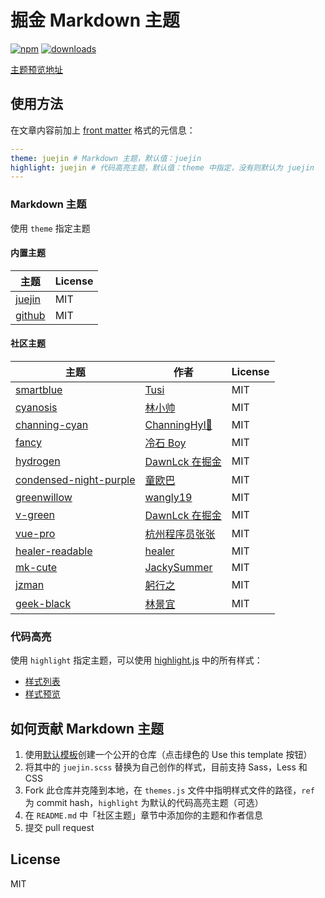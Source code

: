 
# 掘金 Markdown 主题

[![npm](https://badgen.net/npm/v/juejin-markdown-themes)](https://npm.im/juejin-markdown-themes) [![downloads](https://badgen.net/npm/dt/juejin-markdown-themes)](https://npm.im/juejin-markdown-themes)

[主题预览地址](https://juejin-markdown-themes.netlify.app/)

## 使用方法

在文章内容前加上 [front matter](https://jekyllrb.com/docs/front-matter/) 格式的元信息：

```yaml
---
theme: juejin # Markdown 主题，默认值：juejin
highlight: juejin # 代码高亮主题，默认值：theme 中指定，没有则默认为 juejin
---

```

### Markdown 主题

使用 `theme` 指定主题

#### 内置主题

| 主题                                                            | License |
| --------------------------------------------------------------- | ------- |
| [juejin](https://github.com/xitu/juejin-markdown-theme-default) | MIT     |
| [github](https://github.com/sindresorhus/github-markdown-css)   | MIT     |

#### 社区主题

| 主题 | 作者 | License |
| --- | --- | --- |
| [smartblue](https://github.com/cumt-robin/juejin-markdown-theme-smart-blue) | [Tusi](https://juejin.cn/user/2752832847753085) | MIT |
| [cyanosis](https://github.com/linxsbox/juejin-markdown-theme-cyanosis) | [林小帅](https://juejin.cn/user/3175045313873943) | MIT |
| [channing-cyan](https://github.com/ChanningHan/juejin-markdown-theme-channing-cyan) | [ChanningHyl🙌](https://juejin.cn/user/2101921963839678) | MIT |
| [fancy](https://github.com/xrr2016/juejin-markdown-theme-fancy) | [冷石 Boy](https://juejin.cn/user/835284564445415) | MIT |
| [hydrogen](https://github.com/DawnLck/juejin-markdown-theme-hydrogen) | [DawnLck 在掘金](https://juejin.cn/user/1028798614345032) | MIT |
| [condensed-night-purple](https://github.com/Geekhyt/condensed-night-purple) | [童欧巴](https://juejin.cn/user/3491704662669469) | MIT |
| [greenwillow](https://github.com/wangly19/juejin-markdown-theme-greenwillow) | [wangly19](https://juejin.cn/user/4248168660735310) | MIT |
| [v-green](https://github.com/DawnLck/juejin-markdown-theme-v-green) | [DawnLck 在掘金](https://juejin.cn/user/1028798614345032) | MIT |
| [vue-pro](https://github.com/dunizb/juejin-markdown-themes) | [杭州程序员张张](https://juejin.cn/user/289926798645575) | MIT |
| [healer-readable](https://github.com/dunizb/juejin-markdown-theme-healer-readable) | [healer](https://juejin.cn/user/1415826709689208) | MIT |
| [mk-cute](https://github.com/Jacky-Summer/juejin-markdown-theme-mk-cute) | [JackySummer](https://juejin.cn/user/1257497033714477) | MIT |
| [jzman](https://github.com/jzmanu/juejin-markdown-theme-jzman) | [躬行之](https://juejin.cn/user/3526889030301325) | MIT |
| [geek-black](https://github.com/MageeLin/juejin-markdown-theme-geek-black) | [林景宜](https://juejin.cn/user/404232342875966) | MIT |

### 代码高亮

使用 `highlight` 指定主题，可以使用 [highlight.js](https://github.com/highlightjs/highlight.js) 中的所有样式：

- [样式列表](https://github.com/highlightjs/highlight.js/tree/master/src/styles)
- [样式预览](https://highlightjs.org/static/demo/)

## 如何贡献 Markdown 主题

1. 使用[默认模板](https://github.com/xitu/juejin-markdown-theme-default)创建一个公开的仓库（点击绿色的 Use this template 按钮）
2. 将其中的 `juejin.scss` 替换为自己创作的样式，目前支持 Sass，Less 和 CSS
3. Fork 此仓库并克隆到本地，在 `themes.js` 文件中指明样式文件的路径，`ref` 为 commit hash，`highlight` 为默认的代码高亮主题（可选）
4. 在 `README.md` 中「社区主题」章节中添加你的主题和作者信息
5. 提交 pull request

## License

MIT
